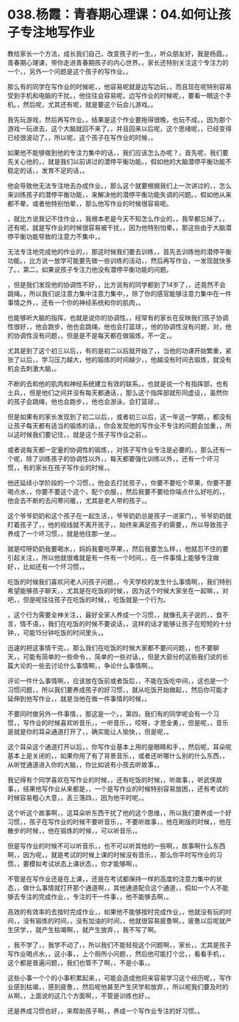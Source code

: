 # 038.杨霞：青春期心理课：04.如何让孩子专注地写作业

教给家长一个方法，成长我们自己，改变孩子的一生。，听众朋友好，我是杨霞。，青春期心理课，带你走进青春期孩子的内心世界。，家长还特别关注这个专注力的一个，，另外一个问题是这个孩子的写作业。。

那么有的同学在写作业的时候呢，，他容易呢就是边写边玩，，而且现在呢特别容易受到手机和电脑的干扰。，他往往会容易呢，边写作业的时候呢，，要看一眼这个手机。，然后呢，尤其还有呢，就是要这个玩会儿游戏。。

我先玩游戏，然后再写作业。，结果是这个作业要拖得很晚，也玩不成。，因为那个游戏一玩进去，这个大脑就回不来了。，并且回来以后呢，这个思绪呢，，已经变得已经很波动了。，所以呢，这个孩子在写作业的时候，。

如果他不能够做到他的专注力集中的话，，我们应该怎么办呢？，首先呢，我们要先关心他的，，就是我们以前讲过的潜停平衡功能。，假如他的大脑潜停平衡功能不稳定的话，，发育不足的话，。

他会导致他无法专注地去办成作业。，那么这个就要根据我们上一次讲过的，，怎么来训练孩子的潜停平衡功能，，来解决他的潜停平衡功能失调的问题。，假如他从来都不晕，或者他特别怕晕，，那么他写作业的时候很容易呢。

，就比方说我记不住作业，，我根本老是今天不知怎么作业的，，我早都忘掉了。，还有呢，就是写作业的时候很容易被干扰，，因为他特别怕晕。，那这些由于大脑潜停平衡功能导致的注意力不集中，。

无法专注地完成他的作业的，，那这时候我们要去训练，，首先去训练他的潜停平衡功能。，比方说一放学可能要先做一些训练的活动，，然后再写作业，一发现就快多了。，第二，如果说孩子专注力他没有潜停平衡功能的问题。

，但是我们发现他的协调性不好，，比方说有的同学都到了14岁了，，还竟然不会跳绳。，所以我们说注意力集中注意力集中，，除了你的感官能够注意力集中在一件事情之外，，还有一个你的神经系统和你的肌肉，。

也能够听大脑的指挥，也就是说你的协调性。，经常有的家长在反映我们孩子协调性很好，，他会跑步，他也会跳绳，他也会打篮球，，他的协调性没有问题，对，他的协调性没有问题，，但是是不是每天都在做锻炼，不一定，。

尤其是到了这个初三以后，，有的是初二以后就开始了，，当他的功课开始繁重，紧张了以后，，学习压力越大，他的锻炼的时间越少，，他越没有时间去锻炼，就没有机会去刺激大脑，。

不断的去和他的肌肉和神经系统建立有效的联系。，也就是说一个有指挥部，也有士兵，，但是他们之间并没有每天都通话，，那么这个指挥部就形同虚设，，虽然你的孩子会跳绳，他也会跑步，，他也会游泳，会打篮球，。

但是如果有的家长发现到了初二以后，，或者初三以后，这一年这一学期，，都没有让孩子每天都有适当的锻炼的话，，你会发现他的写作业不专注的问题会加重，，所以这时候我们要记住，，就是这个孩子写作业之前，。

或者说每天都一定量的协调性的锻炼，，对孩子写作业专注是必要的。，那么还有一个呢，除了训练孩子的协调性以外，，每天都要强化训练以外，，还有一个坏习惯，，有的家长在孩子写作业的时候，。

他还延续小学阶段的一个习惯，，他会去打扰孩子，，你要不要吃个苹果，你要不要喝点水，，你要不要这个这个，配个衣服，，然后我要不要给你端点什么好吃的，，他会去不断的去问寒问暖，，尤其是老人带的孩子，。

这个爷爷奶奶和这个孩子在一起生活，，爷爷奶奶总是孩子一进家门，，爷爷奶奶就盯着孩子了，，他的视线就不离开孩子，，始终来满足孩子的需要，，所以导致孩子养成了一个坏习惯，，就是他往那一坐，。

就是哎呀奶奶我要喝水，，妈妈我要吃苹果，，然后我要怎么样，，他就忍不住的要引起关注，，所以他就很难就是有一件有一个时间，，在一件事情上能够专注做好，，比如还有一个坏习惯，。

吃饭的时候我们喜欢问老人问孩子问题，，今天学校的发生什么事情啊，，我们特别希望能够孩子聊天，，尤其是在吃饭的时候，，因为这个时候大家坐在一起嘛，，对吧，，但是呢往往孩子在吃饭的时候，，吃饭就是一个行为。

，这个行为需要全神关注，，最好全家人养成一个习惯，，就像孔夫子说的，，食不言，情不语，，我们在吃饭的时候不要说话，，这样的话才能够让孩子在短短的十分钟，，可能15分钟吃饭的时间里头，。

迅速的把这事情干完，，那么我们在吃饭的时候大家都不要问问题，，也不要聊天，，可能有简单的一些命令，，简单的一些对话，，但是大部分的这些我们说的长篇大论的一些去讨论什么事情啊，，争论什么事情啊，。

评论一件什么事情啊，，应该放在饭前或者饭后，，不能在饭吃中间，，这也是一个习惯问题，，所以我们要养成孩子的好习惯，，就从吃饭开始做起，，然后你可能才延伸到他写作业，，就是当他在做一件事情的时候，。

不要同时做另外一件事情，，那这是一个。，第四，我们有的同学呢会有一个习惯，，写作业的时候喜欢听音乐，，一听音乐，，哎呀，才思全勇，，但是呢，，音乐是就是你的耳朵通道打开了，，确实能让人愉快，，但是呢，。

这个耳朵这个通道打开以后，，你写作业基本上用的是眼睛和手，，然后呢，耳朵呢基本上是关闭的，，如果你用了有了背景音乐，，或者还听哪什么别的什么东西，，从听觉通道进入你的大脑，，你比如说有小孩去听故事，。

我记得有个同学喜欢在写作业的时候，，还有吃饭的时候，，听故事，，听武侠故事，，结果他写作业从来都是，，一个是写作业的时候特别容易放困，，还有考试的时候容易粗心大意，，丢三落四，，因为他平时呢，。

这个听这个故事啊，，这耳朵听东西干扰了他的这个思维，，所以我们要养成一个好习惯，，孩子在写作业的时候不要听音乐，，不要听故事，，他在刷版的时候，，他在散步的时候，，他在锻炼的时候，，可以听音乐，。

但是写作业的时候不可以听音乐，，也不可以听其他的一些啊，，故事啊什么东西啊，，因为呢，，就是考试的时候上课的时候没有音乐，，那么你平时写作业的习惯，，要模拟考试状态上课状态，，你才能够啊，。

不管是在写作业还是在上课，，还是在考试都保持一样的高度的注意力集中的状态，，做什么事情就打开那个通道啊，，其他通道配合这个通道，，假如一个人不能够去专注的完成作业，，专注的干一件事，，他不能够去啊，。

高效的有效率的去按时完成作业，，如果他不能够按时完成作业，，他就没有玩的时间，，没有锻炼的时间，，没有加油的时间，，他就很容易疲惫啊，，疲惫以后呢就产生厌学，，就产生枯竭啊，，就产生放弃，，我不写了啊。

，我不学了，，我学不动了，，所以我们不能轻视这个问题啊，，家长，，尤其是孩子写作业喝点水，，这小事，，上个厕所小问题，，然后他可能打个岔，，看看手机，，这个都是普遍问题，，我们也管不了啊，，不是小事，。

这些小事一个个的小事积累起来，，可能会造成他将来容易学习这个经历呢，，写作业感到枯竭，，感到疲惫，，然后呢他甚至产生厌学和放弃，，所以呢我们要及时的从啊，，上面说的这几个方面啊，，不管是训练也好，。

还是养成习惯也好，，来帮助孩子啊，，养成一个写作业专注的好习惯。。